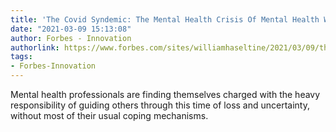 ```yaml
---
title: 'The Covid Syndemic: The Mental Health Crisis Of Mental Health Workers'
date: "2021-03-09 15:13:08"
author: Forbes - Innovation
authorlink: https://www.forbes.com/sites/williamhaseltine/2021/03/09/the-covid-syndemic-the-mental-health-crisis-of-mental-health-workers/
tags:
- Forbes-Innovation
---
```

Mental health professionals are finding themselves charged with the heavy responsibility of guiding others through this time of loss and uncertainty, without most of their usual coping mechanisms.
